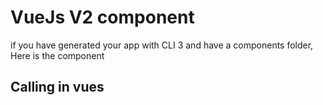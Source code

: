 # VueJs V2 component

if you have generated your app with CLI 3 and have a components folder, Here is the component

## Calling in vues

